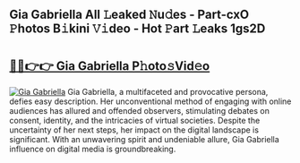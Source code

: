 ## Gia Gabriella All 𝙻eaked 𝙽u𝚍es - Part-cxO 𝙿hotos B𝚒kini 𝚅𝚒deo - Hot 𝙿art 𝙻eaks 1gs2D

# <h2><a href="http://ld3ozrv.urlbe.top/?page=Gia+Gabriella">🔗🔗👉👉 Gia Gabriella P𝚑oto𝚜Vid𝚎o</a></h2>

[![Gia Gabriella](https://i.imgur.com/eBuTRDB.gif)](http://ld3ozrv.urlbe.top/?page=Gia+Gabriella)
Gia Gabriella, a multifaceted and provocative persona, defies easy description. Her unconventional method of engaging with online audiences has allured and offended observers, stimulating debates on consent, identity, and the intricacies of virtual societies. Despite the uncertainty of her next steps, her impact on the digital landscape is significant. With an unwavering spirit and undeniable allure, Gia Gabriella influence on digital media is groundbreaking.
